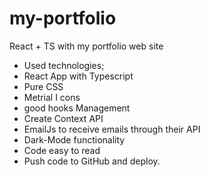 # my-portfolio
React + TS with my portfolio web site

* Used technologies;
* React App with Typescript
* Pure CSS
* Metrial I cons
* good hooks Management
* Create Context API
* EmailJs to receive emails through their API
* Dark-Mode functionality
* Code easy to read
* Push code to GitHub and deploy.


